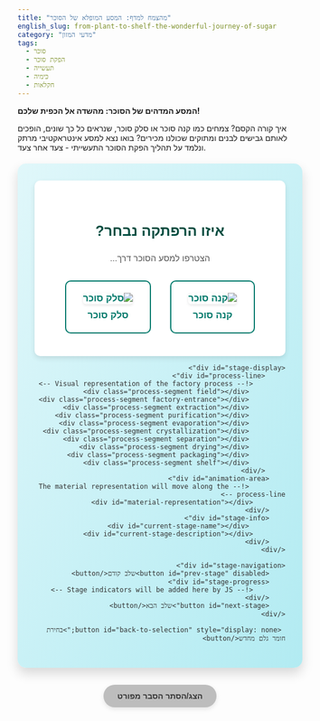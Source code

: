 ```yaml
---
title: "מהצמח למדף: המסע המופלא של הסוכר"
english_slug: from-plant-to-shelf-the-wonderful-journey-of-sugar
category: "מדעי המזון"
tags:
  - סוכר
  - הפקת סוכר
  - תעשייה
  - כימיה
  - חקלאות
---
```


**המסע המדהים של הסוכר: מהשדה אל הכפית שלכם!**

איך קורה הקסם? צמחים כמו קנה סוכר או סלק סוכר, שנראים כל כך שונים, הופכים לאותם גבישים לבנים ומתוקים שכולנו מכירים? בואו נצא למסע אינטראקטיבי מרתק ונלמד על תהליך הפקת הסוכר התעשייתי - צעד אחר צעד.

<div id="sugar-journey-app">
    <div id="raw-material-select">
        <h2>איזו הרפתקה נבחר?</h2>
        <p>הצטרפו למסע הסוכר דרך...</p>
        <button id="select-cane">
            <img src="https://via.placeholder.com/60x80?text=קנה+סוכר" alt="קנה סוכר">
            קנה סוכר
        </button>
        <button id="select-beet">
             <img src="https://via.placeholder.com/60x80?text=סלק+סוכר" alt="סלק סוכר">
            סלק סוכר
        </button>
    </div>

    <div id="stage-display">
         <div id="process-line">
            <!-- Visual representation of the factory process -->
             <div class="process-segment field"></div>
             <div class="process-segment factory-entrance"></div>
             <div class="process-segment extraction"></div>
             <div class="process-segment purification"></div>
             <div class="process-segment evaporation"></div>
             <div class="process-segment crystallization"></div>
             <div class="process-segment separation"></div>
             <div class="process-segment drying"></div>
             <div class="process-segment packaging"></div>
             <div class="process-segment shelf"></div>
         </div>
        <div id="animation-area">
             <!-- The material representation will move along the process-line -->
            <div id="material-representation"></div>
        </div>
        <div id="stage-info">
             <div id="current-stage-name"></div>
            <div id="current-stage-description"></div>
        </div>
    </div>

    <div id="stage-navigation">
        <button id="prev-stage" disabled>שלב קודם</button>
        <div id="stage-progress">
            <!-- Stage indicators will be added here by JS -->
        </div>
        <button id="next-stage">שלב הבא</button>
    </div>

     <button id="back-to-selection" style="display: none;">בחירת חומר גלם מחדש</button>
</div>

<button id="toggle-explanation" class="toggle-btn">הצג/הסתר הסבר מפורט</button>

<div id="detailed-explanation" style="display: none;">
    <h2>המסע המופלא של הסוכר: הצלילה לעומק</h2>

    <h3>חומרי הגלם - גיבורי הסיפור:</h3>
    <p>מאחורי כל גרגיר סוכר מסתתר סיפורו של צמח. גיבורינו הראשיים הם **קנה הסוכר** (Saccharum officinarum), ענק ירוק הטופח באקלים טרופי חם ולח, ו**סלק הסוכר** (Beta vulgaris), שורש עגול הגדל באזורים ממוזגים. על אף השוני הדרמטי במראה ובאקלים הגידול, שניהם אוגרים ביעילות מדהימה כמויות גדולות של סוכרוז - המולקולה המתוקה שאנחנו מחפשים. קנה הסוכר אוגר אותו בגבעולו העסיסי, ואילו סלק הסוכר מתרכז באגירתו בשורש הבשרני שלו.</p>

    <h3>מתחילים בשדה - הקציר:</h3>
    <p>המסע מתחיל באדמה הפורייה. קנה הסוכר נאסף לרוב לאחר שריפה מבוקרת המסירה את העלים היבשים ומקלה על הקציר המכני. סלק הסוכר פשוט נעקר בעדינות מהאדמה. המהירות חיונית בשלב זה! חומר הגלם חייב להגיע למפעל במהירות הבזק כדי למנוע אובדן סוכר יקר מפז, שעלול "להיעלם" בתהליכי נשימה טבעיים של התאים או כתוצאה מפעילות של מיקרואורגניזמים זעירים. עם ההגעה למפעל, מטען היבול עובר שטיפה יסודית - אמבטיה גדולה שמסירה בוץ, אבנים ושאר אורחים לא רצויים מהשדה.</p>

    <h3>מיצוי הזהב המתוק - שלב ההפרדה הראשוני:</h3>
    <p>המטרה כאן ברורה: לחלץ את הסוכרוז מתוך המסה הצמחית הסיבית. דרך הפעולה משתנה בהתאם לחומר הגלם:</p>
    <ul>
        <li>**קנה סוכר:** הגבעולים עוברים מסע דרך סדרת מכונות ריסוק וסחיטה עצומות (Mills). המכונות הללו כמו סוחטות את המיץ עד טיפת הסוכר האחרונה. לעיתים, מקלחת של מים חמים (שיטת המצננת) עוזרת "לשכנע" עוד סוכר לעזוב את הסיבים ולהצטרף למיץ.</li>
        <li>**סלק סוכר:** שורשי הסלק נפרסים לשבבים דקים דקים, ממש כמו פתיתי תירס ענקיים, הנקראים "קוסקטים". שבבים אלו עוברים שחייה בבריכות מיצוי ענקיות בהן מוזרמים מים חמים. בתהליך קסום הנקרא **דיפוזיה**, הסוכר נע בטבעיות מתוך תאי הצמח אל המים החמים.</li>
    </ul>
    בסיום שלב זה, אנו נשארים עם "מיץ גולמי" - תערובת עשירה בסוכרוז... אבל גם מלאה במזהמים שונים שנדבקו מהצמח ומהאדמה.</p>

    <h3>ניקוי יסודי - הופכים את המיץ לצלול:</h3>
    <p>המיץ הגולמי הוא אמנם מתוק, אך גם עכור ומלוכלך. הוא מכיל חלבונים, פקטינים, מינרלים ואפילו צבענים טבעיים שאינם סוכר. כדי להגיע לגבישי סוכר לבנים וטהורים, נדרש תהליך ניקוי יסודי ומתוחכם:</p>
    <ol>
        <li>**"אמבטיית סיד" (ריכוך - Liming):** מוסיפים חומר קסום הנקרא סידן הידרוקסיד (או בקיצור, סיד). הסיד גורם לחלק מהמזהמים לשקוע כמו בוצה, ולחלבונים להתקבץ יחד.</li>
        <li>**"בועות מנקות" (קרבונטציה/סולפיטציה):** כעת מזרימים גז - פחמן דו-חמצני לסלק סוכר (קרבונטציה) או גופרית דו-חמצנית לקנה סוכר (סולפיטציה). הגז גורם לסיד העודף לשקוע יחד עם מזהמים נוספים שנדבקו אליו, ויוצר "פתיתי לכלוך" גדולים יותר.</li>
        <li>**"זמן שקיעה" (צלילה - Settling/Clarification):** המיץ המטופל נח במכלים ענקיים. כוח הכבידה עושה את שלו - ה"פתיתים" המלוכלכים שוקעים לתחתית כ"בוצה", ואילו המיץ הנקי יותר, קל יותר, צף למעלה.</li>
        <li>**סינון אחרון (Filtration):** המיץ ה"צף" עובר מסננת אחרונה ויעילה שמבטיחה שגם שאריות המוצקים הקטנות ביותר יוסרו. עכשיו יש לנו "מיץ צלול" - שקוף ונקי כמעט לחלוטין.</li>
    </ol>

    <h3>הופכים לנוזל זהוב - אידוי וריכוז:</h3>
    <p>המיץ הצלול עדיין דליל יחסית (כ-85% ממנו הם מים!). כדי לגבש סוכר, עלינו לרכז אותו משמעותית. התהליך מתרחש ב"מגדלי אידוי" (Multiple Effect Evaporators) - סדרת מכלי ענק הפועלים בוואקום. הוואקום הוא קריטי - הוא מאפשר למים לרתוח ולהתאדות בטמפרטורות נמוכות יותר. זהו מהלך מבריק שחוסך אנרגיה יקרה ומונע מהסוכר המתוק שלנו להתפרק מחום גבוה מדי. בסיום שלב זה, אנו מקבלים נוזל סמיך ומתוק - "סירופ".</p>

    <h3>לידת הגבישים - קריסטליזציה:</h3>
    <p>הסירופ המרוכז נכנס למכלי ואקום מיוחדים הנקראים "וואקום פאן" (Vacuum Pans). כאן, בתנאים מבוקרים בקפידה, ממשיכים לאדות מים. כשהסירופ הופך סמיך ועשיר במיוחד בסוכר (מצב הנקרא על-רוויה), מוסיפים "זרעי קריסטליזציה" - גבישי סוכר זעירים ביותר. גבישים זעירים אלו הם כמו "מגנטים" - הסוכר שבתמיסה נדבק אליהם ו"בונה" אותם לגבישים גדולים יותר ויותר, ככל שמים נוספים מתאדים. זהו שלב אמנותי כמעט, הדורש בקרת טמפרטורה וריכוז מדויקות כדי לגדל את הגבישים בדיוק בגודל ובצורה הרצויים לנו.</p>

    <h3>הפרדת כוחות - הסוכר והמולסה נפרדים:</h3>
    <p>לאחר שהגבישים גדלו מספיק, אנו נשארים עם תערובת של גבישי סוכר מוצקים ושיירי סירופ כהה וצמיג שנותר מסביבם - ה"מולסה" (Molasses). כדי להפריד ביניהם, משתמשים במכונות "מערבולת" ענקיות הנקראות צנטריפוגות. הצנטריפוגות מסתובבות במהירות מסחררת. כוח הצנטריפוגלי העצום דוחף את המולסה הנוזלית החוצה דרך מסננת דקה, בעוד שגבישי הסוכר המוצקים והכבדים יותר נשארים בתוך התוף המסתובב.</p>

    <h3>טאץ' אחרון - ייבוש וקירור:</h3>
    <p>גבישי הסוכר שיצאו מהצנטריפוגה עדיין לחים מעט. ייבוש סופי הכרחי כדי להבטיח שהסוכר לא יידבק ויתגבש שוב בגושים גדולים, וכדי לאפשר אחסון ארוך טווח ללא חשש מקלקול. הגבישים עוברים דרך מייבשי אוויר חם (כמו סרט נע של אוויר חם או תוף מסתובב) המפחיתים את הלחות לרמה זניחה. לאחר מכן, הם מקוררים כדי להתייצב.</p>

    <h3>מוכנים למדף - בקרת איכות ואריזה:</h3>
    <p>רגע לפני היציאה למסע אל הצרכן, הסוכר עובר בדיקות מחמירות. בודקים את טוהרו, גודל הגבישים, הצבע הלבן בוהק, ורמת הלחות. רק סוכר שעומד בכל התקנים נחשב ל"סוכר לבן" איכותי ומוכן לאריזה. הוא נארז במגוון אריזות, משקיות קטנות לשימוש ביתי ועד שקים ענקיים או בתפזורת לתעשייה, ומוכן לצאת למסע האחרון - אל המדפים בחנויות ואל המטבח שלכם!</p>

    <h3>חיים שניים - תוצרי הלוואי:</h3>
    <p>מסע הסוכר מותיר אחריו גם אוצרות נוספים, תוצרי לוואי יקרי ערך המקבלים חיים שניים בתעשיות אחרות:
    <ul>
        <li>**מולסה:** הנוזל הכהה שנותר לאחר הפרדת הסוכר. היא עשירה בסוכרים (אך לא סוכרוז טהור) ומינרלים. משמשת במגוון רחב של יישומים: בסיס לייצור רום, מרכיב חשוב בייצור שמרים, מזון מזין לבעלי חיים, ואף חומר גלם בתעשייה הכימית.</li>
        <li>**בגאס (Bagasse):** הסיבים הנותרים מקנה הסוכר אחרי הסחיטה. זהו דלק טבעי ואנרגטי במיוחד! במפעלים רבים, שורפים את הבגאס כדי ליצור קיטור ואנרגיה המניעים את המפעל כולו - מעגל אנרגטי יעיל וירוק. הוא משמש גם לייצור נייר וחומרי בניין.</li>
        <li>**פאלפ סלק:** שאריות שבבי סלק הסוכר לאחר תהליך הדיפוזיה. גם הוא משמש בעיקר כמזון איכותי ומזין לבעלי חיים.</li>
        <li>**בוצה (Filter Cake):** המשקעים והמוצקים שהופרדו בשלבי הטיהור. לעיתים קרובות מוצאת את דרכה חזרה לשדות, ומשמשת כדשן טבעי המחזיר לאדמה חומרים מזינים.</li>
    </ul></p>

    <h3>קצת כימיה - מולקולת הפלא:</h3>
    <p>סוכרוז (Sucrose) הוא הגיבור הכימי הראשי. זוהי מולקולה מורכבת יחסית, דו-סוכר, הנוצרת מחיבור של שתי מולקולות סוכר פשוטות יותר: גלוקוז ופרוקטוז, המחוברות יחד בקשר כימי מיוחד (קשר גליקוזידי). הנוסחה הכימית שלה היא C₁₂H₂₂O₁₁. כל תהליך ההפקה נועד לבודד את המולקולה המיוחדת הזו, להפריד אותה מכל שאר החומרים שבצמח, ולגבש אותה לגבישים הטהורים והמוכרים. תהליכי הניקוי מסירים את כל מה שאינו סוכרוז, ותהליכי האידוי והגיבוש מנצלים את התכונות הייחודיות של הסוכרוז - מסיסותו הגבוהה במים ויכולתו להתגבש לגבישים בתנאים מדויקים. אתגר מרכזי בתהליך הוא למנוע את פירוק הסוכרוז (הידרוליזה) חזרה לגלוקוז ופרוקטוז, פירוק שיכול לקרות אם התנאים (חום, חומציות) אינם נשלטים בקפידה.</p>
</div>

<style>
/* --- General App Styling --- */
#sugar-journey-app {
    font-family: 'Arial', sans-serif; /* More standard font */
    direction: rtl;
    text-align: right;
    margin: 20px auto;
    padding: 30px; /* More padding */
    border: none; /* Remove default border */
    border-radius: 15px; /* More rounded corners */
    max-width: 900px; /* Wider container */
    background: linear-gradient(to bottom right, #e0f7fa, #b2ebf2); /* Soft gradient background */
    box-shadow: 0 10px 20px rgba(0, 0, 0, 0.15); /* More pronounced shadow */
    color: #333; /* Darker text color */
    overflow: hidden; /* Ensure internal elements don't overflow */
}

h2 {
    color: #004d40; /* Teal color for headings */
    text-align: center;
    margin-bottom: 25px;
    font-size: 1.8em; /* Larger main heading */
}

/* --- Raw Material Selection Screen --- */
#raw-material-select {
    text-align: center;
    padding: 40px 20px; /* More internal padding */
    background-color: #ffffff; /* White background */
    border-radius: 10px;
    box-shadow: 0 4px 10px rgba(0, 0, 0, 0.1);
}

#raw-material-select p {
    font-size: 1.1em;
    color: #555;
    margin-bottom: 30px;
}

#raw-material-select button {
    display: inline-flex; /* Align image and text */
    flex-direction: column; /* Stack image and text */
    align-items: center;
    padding: 20px 30px; /* Larger clickable area */
    margin: 0 15px; /* More space between buttons */
    cursor: pointer;
    border: 2px solid #00796b; /* Teal border */
    border-radius: 10px;
    background-color: #ffffff;
    color: #00796b;
    font-size: 1.2em; /* Larger font */
    font-weight: bold;
    transition: background-color 0.3s ease, color 0.3s ease, transform 0.2s ease, box-shadow 0.2s ease; /* Smooth transitions */
    min-width: 150px; /* Minimum width */
}

#raw-material-select button img {
     display: block;
     margin-bottom: 10px; /* Space between image and text */
     border-radius: 5px;
     object-fit: cover; /* Cover the image area */
     box-shadow: 0 2px 5px rgba(0,0,0,0.1);
}


#raw-material-select button.selected,
#raw-material-select button:hover {
    background-color: #00796b; /* Teal background on hover/selected */
    color: #ffffff; /* White text on hover/selected */
    transform: translateY(-5px); /* Lift effect on hover */
    box-shadow: 0 8px 15px rgba(0, 0, 0, 0.2); /* Stronger shadow on hover */
}

/* --- Stage Display (after selection) --- */
#stage-display {
    margin-bottom: 30px;
    min-height: 450px; /* Ensure enough space for animation */
    display: flex;
    flex-direction: column; /* Stack elements */
    align-items: center;
    justify-content: space-between; /* Distribute space */
    padding: 20px;
    background-color: #ffffff;
    border-radius: 10px;
    box-shadow: 0 4px 10px rgba(0, 0, 0, 0.1);
    position: relative; /* For positioning process line and material */
}

#process-line {
    position: absolute;
    top: 50%;
    left: 0;
    right: 0;
    height: 20px; /* Thickness of the line */
    display: flex;
    justify-content: space-between; /* Distribute segments */
    align-items: center;
    z-index: 1; /* Below material representation */
}

.process-segment {
    flex-grow: 1; /* Each segment takes equal space */
    height: 100%;
    background-color: #e0e0e0; /* Default gray color */
    position: relative;
    margin: 0 2px; /* Small gap between segments */
    border-radius: 5px; /* Slightly rounded segments */
}

.process-segment:first-child { margin-right: 2px;}
.process-segment:last-child { margin-left: 2px; }


/* Specific segment styling to hint at the process */
.process-segment.field { background-color: #8bc34a; } /* Green */
.process-segment.factory-entrance { background-color: #795548; } /* Brown */
.process-segment.extraction { background-color: #ff9800; } /* Orange */
.process-segment.purification { background-color: #2196f3; } /* Blue */
.process-segment.evaporation { background-color: #ffeb3b; } /* Yellow */
.process-segment.crystallization { background-color: #e1bee7; } /* Light Purple */
.process-segment.separation { background-color: #00bcd4; } /* Cyan */
.process-segment.drying { background-color: #fbc02d; } /* Dark Yellow */
.process-segment.packaging { background-color: #4caf50; } /* Dark Green */
.process-segment.shelf { background-color: #9e9e9e; } /* Gray */


#animation-area {
    width: 100%;
    height: 120px; /* Height for the animation */
    position: relative;
    margin-bottom: 20px;
    display: flex;
    justify-content: center; /* Initially center */
    align-items: center; /* Initially center */
    z-index: 2; /* Above the process line */
    /* The materialRepresentation will move within this area, positioned absolutely relative to it */
}

#material-representation {
    position: absolute;
    width: 50px; /* Larger initial size */
    height: 50px; /* Larger initial size */
    background-color: #795548; /* Initial brown color */
    border-radius: 10px; /* Start as a block/chunk */
    transition: left 1.5s ease-in-out, background-color 1s ease-in-out, width 0.8s ease, height 0.8s ease, border-radius 0.8s ease; /* Smooth transitions for all properties */
    display: flex;
    justify-content: center;
    align-items: center;
    color: white;
    font-size: 0.8em;
    font-weight: bold;
    text-align: center;
}

#stage-info {
     text-align: center;
     margin-top: auto; /* Push info to the bottom */
     padding-top: 10px;
     border-top: 1px solid #eee;
     width: 100%;
}

#current-stage-name {
    font-size: 1.6em; /* Slightly larger stage name */
    font-weight: bold;
    color: #004d40;
    margin-bottom: 8px;
    min-height: 1.6em; /* Prevent layout shifts */
    transition: opacity 0.5s ease; /* Fade in/out */
}

#current-stage-description {
    font-size: 1em;
    color: #555;
    min-height: 4em; /* Prevent layout shifts */
    transition: opacity 0.5s ease; /* Fade in/out */
}

/* --- Navigation and Progress --- */
#stage-navigation {
    text-align: center;
    margin-top: 20px;
    display: flex;
    justify-content: space-between;
    align-items: center;
}

#stage-navigation button {
    padding: 12px 25px; /* Larger buttons */
    cursor: pointer;
    border: none;
    border-radius: 25px; /* Pill shape buttons */
    background-color: #00796b; /* Teal */
    color: white;
    font-size: 1.1em;
    transition: background-color 0.3s ease, transform 0.1s ease;
    box-shadow: 0 3px 8px rgba(0, 0, 0, 0.1);
}

#stage-navigation button:disabled {
    background-color: #b2dfdb; /* Lighter teal when disabled */
    cursor: not-allowed;
    box-shadow: none;
}

#stage-navigation button:hover:not(:disabled) {
    background-color: #004d40; /* Darker teal on hover */
    transform: translateY(-2px);
}

#stage-progress {
    display: flex;
    justify-content: center;
    flex-grow: 1; /* Take up available space */
    margin: 0 20px;
    gap: 8px; /* Smaller gap between indicators */
}

.stage-indicator {
    width: 15px; /* Smaller indicators */
    height: 15px; /* Smaller indicators */
    border-radius: 50%;
    background-color: #e0f2f7; /* Very light blue */
    cursor: pointer;
    transition: background-color 0.3s ease, transform 0.2s ease;
    border: 2px solid #00796b; /* Teal border */
    box-shadow: 0 1px 3px rgba(0,0,0,0.2);
}

.stage-indicator.active {
    background-color: #004d40; /* Dark teal when active */
    border-color: #004d40;
    transform: scale(1.2); /* Slightly enlarge active indicator */
}

.stage-indicator:hover:not(.active) {
    background-color: #4db6ac; /* Medium teal on hover */
    transform: scale(1.1);
}

#back-to-selection {
    display: block;
    width: fit-content;
    margin: 20px auto 0; /* Position below navigation */
    padding: 8px 15px;
    cursor: pointer;
    border: 1px solid #d32f2f; /* Reddish border */
    border-radius: 5px;
    background-color: #ffebee; /* Very light red */
    color: #d32f2f; /* Reddish text */
    font-size: 0.9em;
    transition: background-color 0.3s, color 0.3s;
}

#back-to-selection:hover {
     background-color: #ffcdd2; /* Lighter red on hover */
}


/* --- Detailed Explanation Toggle Button --- */
.toggle-btn {
    display: block;
    width: fit-content;
    margin: 30px auto 20px; /* Centered, more space */
    padding: 12px 25px;
    cursor: pointer;
    border: none; /* Remove border */
    border-radius: 25px; /* Pill shape */
    background-color: #bdbdbd; /* Gray */
    color: #333;
    font-size: 1em;
    font-weight: bold;
    transition: background-color 0.3s ease, box-shadow 0.2s ease;
    box-shadow: 0 3px 8px rgba(0, 0, 0, 0.1);
}

.toggle-btn:hover {
    background-color: #9e9e9e; /* Darker gray on hover */
    box-shadow: 0 5px 12px rgba(0, 0, 0, 0.15);
}

/* --- Detailed Explanation Section --- */
#detailed-explanation {
    margin-top: 20px;
    padding: 25px;
    border: none; /* Remove border */
    border-radius: 10px;
    background-color: #ffffff;
    box-shadow: 0 4px 10px rgba(0, 0, 0, 0.1);
    color: #333;
    line-height: 1.7; /* Improve readability */
}

#detailed-explanation h2,
#detailed-explanation h3 {
    color: #004d40; /* Teal headings */
    margin-top: 20px;
    margin-bottom: 10px;
    border-bottom: 1px solid #e0f2f7; /* Light blue border */
    padding-bottom: 5px;
}

#detailed-explanation h2 {
     font-size: 1.6em;
}

#detailed-explanation h3 {
    font-size: 1.3em;
    color: #00796b; /* Slightly lighter teal */
}


#detailed-explanation p,
#detailed-explanation ul {
    margin-bottom: 15px;
    color: #555; /* Slightly lighter text */
}

#detailed-explanation ul {
    padding-right: 20px; /* Indent list */
}

#detailed-explanation ul li {
    margin-bottom: 8px;
    list-style: disc outside; /* Use standard discs */
}

</style>

<script>
document.addEventListener('DOMContentLoaded', () => {
    const app = document.getElementById('sugar-journey-app');
    const rawMaterialSelect = document.getElementById('raw-material-select');
    const selectCaneBtn = document.getElementById('select-cane');
    const selectBeetBtn = document.getElementById('select-beet');
    const stageDisplay = document.getElementById('stage-display');
    const currentStageName = document.getElementById('current-stage-name');
    const currentStageDescription = document.getElementById('current-stage-description');
    const animationArea = document.getElementById('animation-area');
    const materialRepresentation = document.getElementById('material-representation');
    const prevStageBtn = document.getElementById('prev-stage');
    const nextStageBtn = document.getElementById('next-stage');
    const stageProgressContainer = document.getElementById('stage-progress');
    const toggleExplanationBtn = document.getElementById('toggle-explanation');
    const detailedExplanation = document.getElementById('detailed-explanation');
    const backToSelectionBtn = document.getElementById('back-to-selection'); // Get the new button

    let selectedMaterial = null; // 'cane' or 'beet'
    let currentStageIndex = 0;

    // Define stages with enhanced details for animation and description
    const stages = [
        // Stage 0: Initial Selection (Hidden process)
        { name: "בחירת חומר גלם", description: "בחר מאיזה צמח יופק הסוכר למסע זה.",
          materialParams: { left: '50%', top: '50%', width: '0', height: '0', borderRadius: '50%', backgroundColor: '#ccc' }, // Invisible/Placeholder
          processSegment: null, // No associated segment
          visible: false // This stage is not part of the visual process flow
        },
        // Process Stages (Index 1 to stages.length - 1)
        { name: "קציר", description: "המסע מתחיל בשדה: קצירת קנה הסוכר או עקירת סלק הסוכר מהאדמה.",
          materialParams: { left: '5%', top: '50%', width: '60px', height: '40px', borderRadius: '10px', backgroundColor: '#8B4513' }, // Raw chunk
          processSegment: 'field'
        },
        { name: "הכנה במפעל", description: "חומר הגלם מגיע למפעל, נשטף ביסודיות ומוכן לשלב הבא.",
          materialParams: { left: '15%', top: '50%', width: '55px', height: '35px', borderRadius: '8px', backgroundColor: '#795548' }, // Slightly smaller, cleaner chunk
          processSegment: 'factory-entrance'
        },
        { name: "ריסוק ומיצוי", description: "(קנה: גריסה וסחיטה) / (סלק: פריסה ודיפוזיה) - מפיקים את המיץ הגולמי.",
          materialParams: { left: '28%', top: '50%', width: '40px', height: '40px', borderRadius: '50%', backgroundColor: '#ff9800' }, // Turns into liquid/juice
          processSegment: 'extraction'
        },
        { name: "טיהור וסינון", description: "מוסיפים חומרים כימיים ומסננים כדי להסיר מזהמים מהמיץ הגולמי.",
          materialParams: { left: '42%', top: '50%', width: '35px', height: '35px', borderRadius: '50%', backgroundColor: '#2196f3' }, // Cleaner liquid
          processSegment: 'purification'
        },
        { name: "אידוי וריכוז", description: "מאדים מים מהמיץ המטוהר בוואקום לקבלת סירופ סוכר סמיך ומרוכז.",
          materialParams: { left: '58%', top: '50%', width: '30px', height: '30px', borderRadius: '50%', backgroundColor: '#ffeb3b' }, // Thicker, yellower syrup
          processSegment: 'evaporation'
        },
        { name: "גיבוש (קריסטליזציה)", description: "בתנאים מבוקרים, מוסיפים 'זרעים' וגבישי הסוכר מתחילים להיווצר ולגדול.",
          materialParams: { left: '70%', top: '50%', width: '40px', height: '40px', borderRadius: '50%', backgroundColor: '#e1bee7', text: '💎' }, // Crystals appear
          processSegment: 'crystallization'
        },
        { name: "הפרדה (צנטריפוגה)", description: "משתמשים בצנטריפוגה מהירה להפרדת גבישי הסוכר המוצקים מהמולסה הנוזלית.",
          materialParams: { left: '82%', top: '50%', width: '35px', height: '35px', borderRadius: '5px', backgroundColor: '#f5f5f5', text: '✨' }, // Separated, almost white crystals
          processSegment: 'separation'
        },
        { name: "ייבוש וקירור", description: "מייבשים את גבישי הסוכר באוויר חם ומקררים אותם.",
          materialParams: { left: '90%', top: '50%', width: '30px', height: '30px', borderRadius: '3px', backgroundColor: '#ffffff', text: '❄️' }, // Dry, white crystals
          processSegment: 'drying'
        },
        { name: "בקרת איכות ואריזה", description: "הסוכר נבדק, נשקל ונארז לאריזות קטנות או גדולות.",
          materialParams: { left: '95%', top: '50%', width: '25px', height: '35px', borderRadius: '5px', backgroundColor: '#eeeeee', text: '📦' }, // Packaged
           processSegment: 'packaging'
        },
         { name: "המוצר המוגמר", description: "הסוכר הטהור מוכן למסעו האחרון - אל המדף, ומשם אליכם!",
          materialParams: { left: '98%', top: '50%', width: '20px', height: '30px', borderRadius: '5px', backgroundColor: '#ffffff', text: '🥄' }, // On the shelf/spoon
           processSegment: 'shelf'
        }
    ];

     // Adjust descriptions based on material selection for specific stages
    function adjustDescriptions(material) {
        if (material === 'beet') {
            stages[2].description = "שורשי הסלק מגיעים למפעל, נשטפים ונפרסים לשבבים דקים."; // Preparation for beet
            stages[3].description = "שבבי הסלק עוברים תהליך דיפוזיה להוצאת הסוכר למים חמים."; // Extraction for beet
        } else { // cane
             stages[2].description = "גבעולי קנה הסוכר מגיעים למפעל, נשטפים ומוכנים לריסוק."; // Preparation for cane
            stages[3].description = "גבעולי הקנה נגרסים ונסחטים בעוצמה להפקת מיץ גולמי."; // Extraction for cane
        }
        // Re-apply description for the current stage if already selected
        if (currentStageIndex > 0) {
             currentStageDescription.textContent = stages[currentStageIndex].description;
        }
    }

    function updateDisplay() {
        const currentStage = stages[currentStageIndex];

        // Update stage info
        currentStageName.textContent = currentStage.name;
        currentStageDescription.textContent = currentStage.description;

        // Animate material representation
        const materialParams = currentStage.materialParams;
        materialRepresentation.style.left = materialParams.left;
        materialRepresentation.style.top = materialParams.top;
        materialRepresentation.style.width = materialParams.width;
        materialRepresentation.style.height = materialParams.height;
        materialRepresentation.style.borderRadius = materialParams.borderRadius;
        materialRepresentation.style.backgroundColor = materialParams.backgroundColor;
        materialRepresentation.textContent = materialParams.text || ''; // Update text content for icons

        // Update navigation button states
        // Prev is disabled at stage 0 (selection) and stage 1 (harvest) as going back before process start needs special handling
        prevStageBtn.disabled = currentStageIndex <= 1;
        nextStageBtn.disabled = currentStageIndex >= stages.length - 1;
        backToSelectionBtn.style.display = currentStageIndex > 0 ? 'block' : 'none';


        // Update progress indicators state
        updateProgressIndicators();

        // Show/hide sections
        if (currentStageIndex === 0) {
            rawMaterialSelect.style.display = 'block';
            stageDisplay.style.display = 'none';
            stageNavigation.style.display = 'none';
            stageProgressContainer.style.display = 'none'; // Hide progress bar
             backToSelectionBtn.style.display = 'none'; // Hide back button on selection screen
        } else {
            rawMaterialSelect.style.display = 'none';
            stageDisplay.style.display = 'flex';
            stageNavigation.style.display = 'flex';
             stageProgressContainer.style.display = 'flex'; // Show progress bar
        }

         // Highlight current process segment
         document.querySelectorAll('.process-segment').forEach(segment => segment.style.opacity = '0.5'); // Dim all
         if (currentStage.processSegment) {
             const activeSegment = document.querySelector(`.process-segment.${currentStage.processSegment}`);
             if (activeSegment) {
                 activeSegment.style.opacity = '1'; // Highlight active one
             }
         }

         // Adjust animation area alignment based on position
         if (currentStageIndex <= 1) { // Beginning
            animationArea.style.justifyContent = 'flex-start';
            animationArea.style.alignItems = 'center';
         } else if (currentStageIndex >= stages.length - 2) { // End
            animationArea.style.justifyContent = 'flex-end';
             animationArea.style.alignItems = 'center';
         } else { // Middle
             animationArea.style.justifyContent = 'center';
              animationArea.style.alignItems = 'center';
         }

         // Simple fade transition for text
         currentStageName.style.opacity = '0';
         currentStageDescription.style.opacity = '0';
         setTimeout(() => {
             currentStageName.style.opacity = '1';
             currentStageDescription.style.opacity = '1';
         }, 100); // Small delay for fade effect
    }

    function updateProgressIndicators() {
        stageProgressContainer.innerHTML = ''; // Clear existing indicators
        // Create indicators only for the actual process stages (index 1 onwards)
        for (let i = 1; i < stages.length; i++) {
            const indicator = document.createElement('div');
            indicator.classList.add('stage-indicator');
            if (i <= currentStageIndex) { // Mark stages up to the current one as active/visited
                indicator.classList.add('active');
            }
            // Allow clicking indicators to jump to a stage
            indicator.addEventListener('click', () => {
                 if (selectedMaterial && i > 0) { // Only allow jumping if material selected and not stage 0
                    currentStageIndex = i;
                    updateDisplay();
                 }
            });
            indicator.dataset.stageIndex = i; // Store index
            stageProgressContainer.appendChild(indicator);
        }
    }

    function selectMaterial(material) {
        selectedMaterial = material;
        adjustDescriptions(selectedMaterial);
        // Start the process from the first actual stage (index 1)
        currentStageIndex = 1;
        updateDisplay();
        // Add progress indicators after material selection
        updateProgressIndicators();
        // Add visual feedback to selected button
        selectCaneBtn.classList.remove('selected');
        selectBeetBtn.classList.remove('selected');
        document.getElementById('select-' + material).classList.add('selected');
    }

    // Event Listeners for raw material selection
    selectCaneBtn.addEventListener('click', () => selectMaterial('cane'));
    selectBeetBtn.addEventListener('click', () => selectMaterial('beet'));

    // Event Listeners for navigation
    nextStageBtn.addEventListener('click', () => {
        if (currentStageIndex < stages.length - 1) {
            currentStageIndex++;
            updateDisplay();
        }
    });

    prevStageBtn.addEventListener('click', () => {
        if (currentStageIndex > 1) { // Allow going back through process stages
            currentStageIndex--;
            updateDisplay();
        } else if (currentStageIndex === 1) { // Special case to go back to selection from stage 1
             currentStageIndex = 0;
             selectedMaterial = null; // Reset selection
             updateDisplay();
        }
    });

    // Event Listener for back to selection button
    backToSelectionBtn.addEventListener('click', () => {
         currentStageIndex = 0;
         selectedMaterial = null; // Reset selection
         updateDisplay();
    });


    // Event Listener for explanation toggle
    toggleExplanationBtn.addEventListener('click', () => {
        const isHidden = detailedExplanation.style.display === 'none';
        detailedExplanation.style.display = isHidden ? 'block' : 'none';
        toggleExplanationBtn.textContent = isHidden ? 'הסתר הסבר מפורט' : 'הצג הסבר מפורט';
        // Optional: Scroll to the detailed explanation if it's shown
        if (!isHidden) {
             detailedExplanation.scrollIntoView({ behavior: 'smooth', block: 'start' });
        }
    });

    // Initial display setup
    updateDisplay(); // Call once to show the initial state (material selection)

});
</script>
```